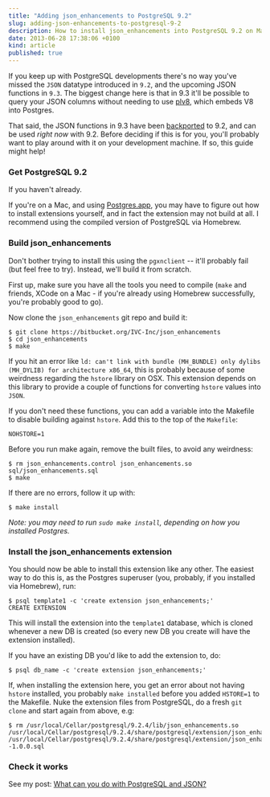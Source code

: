 ```yaml
---
title: "Adding json_enhancements to PostgreSQL 9.2"
slug: adding-json-enhancements-to-postgresql-9-2
description: How to install json_enhancements into PostgreSQL 9.2 on Mac OSX and others
date: 2013-06-28 17:38:06 +0100
kind: article
published: true
---
```


If you keep up with PostgreSQL developments there's no way you've missed the `JSON` datatype introduced in `9.2`, and the upcoming JSON functions in `9.3`. The biggest change here is that in 9.3 it'll be possible to query your JSON columns without needing to use [plv8](https://code.google.com/p/plv8js/wiki/PLV8), which embeds V8 into Postgres.

That said, the JSON functions in 9.3 have been [backported](http://www.pgxn.org/dist/json_enhancements/doc/json_enhancements.html) to 9.2, and can be used *right now* with 9.2. Before deciding if this is for you, you'll probably want to play around with it on your development machine. If so, this guide might help!

<!-- more -->

### Get PostgreSQL 9.2

If you haven't already.

If you're on a Mac, and using [Postgres.app](http://postgresapp.com/), you may have to figure out how to install extensions yourself, and in fact the extension may not build at all. I recommend using the compiled version of PostgreSQL via Homebrew.

### Build json_enhancements

Don't bother trying to install this using the `pgxnclient` -- it'll probably fail (but feel free to try). Instead, we'll build it from scratch.

First up, make sure you have all the tools you need to compile (`make` and friends, XCode on a Mac - if you're already using Homebrew successfully, you're probably good to go).

Now clone the `json_enhancements` git repo and build it:

    $ git clone https://bitbucket.org/IVC-Inc/json_enhancements
    $ cd json_enhancements
    $ make

If you hit an error like `ld: can't link with bundle (MH_BUNDLE) only dylibs (MH_DYLIB) for architecture x86_64`, this is probably because of some weirdness regarding the `hstore` library on OSX. This extension depends on this library to provide a couple of functions for converting `hstore` values into `JSON`.

If you don't need these functions, you can add a variable into the Makefile to disable building against `hstore`. Add this to the top of the `Makefile`:

    NOHSTORE=1

Before you run make again, remove the built files, to avoid any weirdness:

    $ rm json_enhancements.control json_enhancements.so sql/json_enhancements.sql
    $ make

If there are no errors, follow it up with:

    $ make install

*Note: you may need to run `sudo make install`, depending on how you installed Postgres.*

### Install the json_enhancements extension

You should now be able to install this extension like any other. The easiest way to do this is, as the Postgres superuser (you, probably, if you installed via Homebrew), run:

    $ psql template1 -c 'create extension json_enhancements;'
    CREATE EXTENSION

This will install the extension into the `template1` database, which is cloned whenever a new DB is created (so every new DB you create will have the extension installed).

If you have an existing DB you'd like to add the extension to, do:

    $ psql db_name -c 'create extension json_enhancements;'

If, when installing the extension here, you get an error about not having `hstore` installed, you probably `make installed` before you added `HSTORE=1` to the Makefile. Nuke the extension files from PostgreSQL, do a fresh `git clone` and start again from above, e.g:

    $ rm /usr/local/Cellar/postgresql/9.2.4/lib/json_enhancements.so /usr/local/Cellar/postgresql/9.2.4/share/postgresql/extension/json_enhancements.control /usr/local/Cellar/postgresql/9.2.4/share/postgresql/extension/json_enhancements--1.0.0.sql

### Check it works

See my post: [What can you do with PostgreSQL and JSON?](/2013/06/what-can-you-do-with-postgresql-and-json)